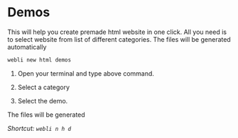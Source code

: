 # Demos

This will help you create premade html website in one click. All you need is to select website from list of different categories. The files will be generated automatically

```bash
webli new html demos
```

1. Open your terminal and type above command.

2. Select a category

3. Select the demo.

The files will be generated 

*Shortcut: `webli n h d`*